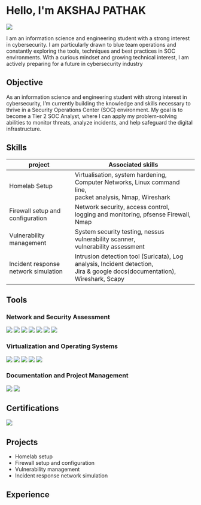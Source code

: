 # Hello, I'm AKSHAJ PATHAK
<a href="https://linkedin.com"><img src="https://img.shields.io/badge/-LinkedIn-0072b1?&style=for-the-badge&logo=linkedin&logoColor=white" /></a>

I am an information science and engineering student with a strong interest in cybersecurity. I am particularly drawn to blue team operations and constantly exploring the tools, techniques and best practices in SOC environments. With a curious mindset and growing technical interest, I am actively preparing for a future in cybersecurity industry

## Objective

As an information science and engineering student with strong interest in cybersecurity, I’m currently building the knowledge and skills necessary to thrive in a Security Operations Center (SOC) environment. My goal is to become a Tier 2 SOC Analyst, where I can apply my problem-solving abilities to monitor threats, analyze incidents, and help safeguard the digital infrastructure.

## Skills

|project                                   |Associated skills                                                            |
|------------------------------------------|-----------------------------------------------------------------------------|
|Homelab Setup                             |Virtualisation, system hardening, Computer Networks, Linux command line, <br>packet analysis, Nmap, Wireshark |
|Firewall setup and configuration          |Network security, access control, logging and monitoring, pfsense Firewall, Nmap|
|Vulnerability management                  |System security testing, nessus vulnerability scanner, <br>vulnerability assessment|
|Incident response network simulation      |Intrusion detection tool (Suricata), Log analysis, Incident detection, <br>Jira & google docs(documentation), Wireshark, Scapy|

## Tools

### Network and Security Assessment
<div>
    <img src="https://img.shields.io/badge/UFW-blue?style=for-the-badge&logoSize=medium" />
    <img src="https://img.shields.io/badge/Wireshark-darkgreen?style=for-the-badge&logoSize=medium" />
    <img src="https://img.shields.io/badge/pfSense-Firewall?style=for-the-badge&color=darkblue" />
    <img src="https://img.shields.io/badge/Nmap-orange?style=for-the-badge&logoSize=medium" />
    <img src="https://img.shields.io/badge/Nessus-teal?style=for-the-badge&logoSize=medium" />
    <img src="https://img.shields.io/badge/Suricata-IDS?style=for-the-badge&color=darkgreen" />
    <img src="https://img.shields.io/badge/Scapy-yellow?style=for-the-badge&logoSize=medium" />
</div>

### Virtualization and Operating Systems
<div>
    <img src="https://img.shields.io/badge/VirtualBox-darkblue?style=for-the-badge&logoSize=medium" />
    <img src="https://img.shields.io/badge/Ubuntu-orange?style=for-the-badge&logoSize=medium" />
    <img src="https://img.shields.io/badge/KaliLinux-blue?style=for-the-badge&logoSize=medium" />
    <img src="https://img.shields.io/badge/pfSense-OS?style=for-the-badge&color=darkblue" />
     <img src="https://img.shields.io/badge/Metasploitable-purple?style=for-the-badge&logoSize=medium" />
</div>

### Documentation and Project Management
<div>
    <img src="https://img.shields.io/badge/Jira-darkblue?style=for-the-badge&logoSize=medium" />
    <img src="https://img.shields.io/badge/Googledocs-blue?style=for-the-badge&logoSize=medium"/>
</div>

## Certifications
<div>
<img src="https://img.shields.io/badge/NetworkBasics-black?style=for-the-badge&logo=Cybrary&logoSize=medium" />
<img src="" />
</div>

## Projects
- Homelab setup
- Firewall setup and configuration
- Vulnerability management
- Incident response network simulation

## Experience
